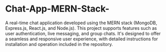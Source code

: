 # Chat-App-MERN-Stack-
A real-time chat application developed using the MERN stack (MongoDB, Express.js, React.js, and Node.js). This project supports features such as user authentication, live messaging, and group chats. It's designed to offer a seamless and responsive user experience, with detailed instructions for installation and operation included in the repository.
